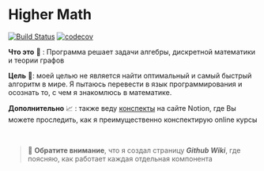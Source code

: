 # Higher Math

[![Build Status](https://app.travis-ci.com/AlimKugot/Math.svg?branch=master)](https://app.travis-ci.com/AlimKugot/Math)
[![codecov](https://codecov.io/gh/AlimKugot/Math/branch/master/graph/badge.svg?token=009BFV5P27)](https://codecov.io/gh/AlimKugot/Math)

**Что это** 👷 : Программа решает задачи алгебры, дискретной математики и теории графов

**Цель** 🎯: моей целью не является найти оптимальный и самый быстрый алгоритм в мире. Я пытаюсь перевести в язык
программирования и осознать то, с чем я знакомлюсь в математике.

**Дополнительно** 📈 : также веду [конспекты](https://iron-birch-eea.notion.site/5432756b75b94b628829b7e4e26b54b5) на сайте Notion, где Вы можете проследить, как я преимущественно конспектирую online курсы

<br>


> 📘 **Обратите внимание**, что я создал страницу ***Github Wiki***, где поясняю, как работает каждая отдельная компонента
